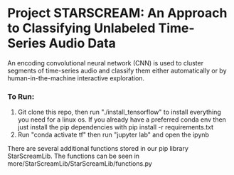 # Project STARSCREAM: An Approach to Classifying Unlabeled Time-Series Audio Data

An encoding convolutional neural network (CNN) is used to cluster segments of time-series audio and classify them either automatically or by human-in-the-machine interactive exploration.

### To Run:

1. Git clone this repo, then run "./install_tensorflow" to install everything you need for a linux os. If you already have a preferred conda env then just install the pip dependencies with pip install -r requirements.txt
2. Run "conda activate tf" then run "jupyter lab" and open the ipynb


There are several additional functions stored in our pip library StarScreamLib. The functions can be seen in more/StarScreamLib/StarScreamLib/functions.py
